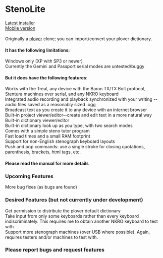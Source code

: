# StenoLite

<a href="https://github.com/boborama/StenoLite/releases/download/v1.0.2/StenoLiteSetup.msi">Latest installer</a><br>
<a href="https://github.com/boborama/StenoLite/releases/download/v1.0.2/StenoLite102.zip">Mobile version</a><br>
<br>
Originally a <a href="http://github.com/plover/plover">plover</a> clone; you can import/convert your plover dictionary.

#### It has the following limitations:

Windows only (XP with SP3 or newer)<br>
Currently the Gemini and Passport serial modes are untested/buggy

#### But it does have the following features:

Works with the Treal, any device with the Baron TX/TX Bolt protocol, Stentura machines over serial, and any NKRO keyboard<br>
Integrated audio recording and playback synchronized with your writing -- audio files saved as a reasonably sized .ogg<br>
Broadcast text as you create it to any device with an internet browser<br>
Built-in project viewer/editor--create and edit text in a more natural way<br>
Built-in dictionary viewer/editor<br>
Built-in dictionary look up as you type, with two search modes<br>
Comes with a simple steno tutor program<br>
Fast load times and a small RAM footprint<br>
Support for non-English stenograph keyboard layouts<br>
Push and pop commands: use a single stroke for closing quotations, parenthesis, brackets, html tags, etc.

#### Please read the manual for more details


### Upcoming Features

More bug fixes (as bugs are found)<br>

### Desired Features (but not currently under development)

Get permission to distribute the plover default dictionary<br>
Take input from only some keyboards rather than every keyboard indiscriminately.  This requires me to obtain another NKRO keyboard to test with.<br>
Support more stenograph machines (over USB where possible).  Again, requires testers and/or machines to test with.

### Please report bugs and request features